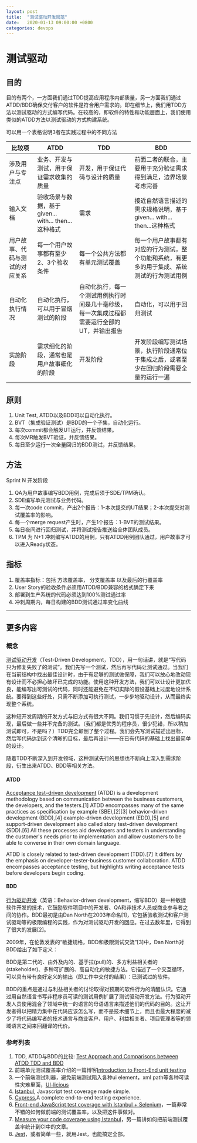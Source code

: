 ```yaml
---
layout: post
title:  "测试驱动开发规范"
date:   2020-01-13 09:00:00 +0800
categories: devops
---
```


# 测试驱动

## 目的

目的有两个，一方面我们通过TDD提高应用程序内部质量，另一方面我们通过ATDD/BDD确保交付客户的软件是符合用户需求的。即在细节上，我们用TDD方法以测试驱动的方式编写代码。在较高的，即软件的特性和功能层面上，我们使用类似的ATDD方法以测试驱动的方式构建系统。

可以用一个表格说明3者在实践过程中的不同方法

比较项|ATDD|TDD|BDD
---|---|---|---
涉及用户与专注点|业务、开发与测试，用于保证需求收集的质量|开发，用于保证代码与设计的质量|前面二者的联合，主要用于充分验证需求得到满足，边界场景考虑完善
输入文档|验收场景与数据，基于given... with... then...这种格式|需求|接近自然语言描述的需求规格说明，基于given... with... then...这种格式
用户故事、代码与测试的对应关系|每一个用户故事都有至少2、3个验收条件|每一个公共方法都有单元测试覆盖|每一个用户故事都有对应的行为测试，整个功能和系统，有更多的用于集成、系统测试的行为测试用例
自动化执行情况|自动化执行，可以用于冒烟测试的阶段|自动化执行，每一个测试用例执行时间是几十毫秒级，每一次集成过程都需要运行全部的UT，并输出报告|自动化，可以用于回归测试
实施阶段|需求细化的阶段，通常也是用户故事细化的阶段|开发阶段|开发阶段编写测试场景，执行阶段通常位于集成之后，或者至少在回归阶段需要全量的运行一遍

## 原则

1. Unit Test, ATDD以及BDD可以自动化执行。
2. BVT（集成验证测试）是BDD的一个子集，自动化运行。
3. 每次commit都会触发UT运行，并反馈结果。
4. 每次MR触发BVT验证，并反馈结果。
5. 每日至少运行一次全量回归的BDD测试，并反馈结果。

## 方法

Sprint N 开发阶段  

 1. QA为用户故事编写BDD用例，完成后须于SDE/TPM确认。
 1. SDE编写单元测试与业务代码。
 1. 每一次code commit，产出2个报告：1-本次提交的UT结果；2-本次提交对测试覆盖率的影响。
 1. 每一个merge request产生时，产生1个报告：1-BVT的测试结果。
 1. 每日夜间进行回归测试，并将测试报告推送给全体团队成员。
 1. TPM 为 N+1 冲刺编写ATDD的用例，只有ATDD用例团队通过，用户故事才可以进入Ready状态。

## 指标

1. 覆盖率指标：包括 方法覆盖率， 分支覆盖率 以及最后的行覆盖率
2. User Story的验收条件必须用ATDD/BDD兼容的格式确定下来
3. 部署到生产系统的代码必须达到100%测试通过率
4. 冲刺周期内，每日构建的BDD测试通过率变化曲线

---

## 更多内容

### 概念

[测试驱动开发](https://zh.wikipedia.org/wiki/%E6%B5%8B%E8%AF%95%E9%A9%B1%E5%8A%A8%E5%BC%80%E5%8F%91)（Test-Driven Development，TDD），用一句话讲，就是“写代码只为修复失败了的测试”。我们先写一个测试，然后再写代码让测试通过。当我们在当前结构中找出最佳设计时，由于有足够的测试做保障，我们可以放心地改动现有设计而不必担心破坏已完成的功能。使用这种开发方法，我们可以让设计更加优良，能编写出可测试的代码，同时还能避免在不切实际的假设基础上过度地设计系统。要得到这些好处，只需不断添加可执行测试，一步步地驱动设计，从而最终实现整个系统。

这种短开发周期的开发方式与旧方式有很大不同。我们习惯于先设计，然后编码实现，最后做一些并不完备的测试。（我们都是优秀的程序员，很少犯错，所以稍加测试即可，不是吗？）TDD完全颠倒了整个过程。我们会先写测试描述出目标，然后写代码达到这个清晰的目标，最后再设计——在已有代码的基础上找出最简单的设计。

随着TDD不断深入到开发领域，这种测试先行的思想也不断向上深入到需求阶段，衍生出来ATDD、BDD等相关方法。

#### ATDD

[Acceptance test–driven development](https://en.wikipedia.org/wiki/Acceptance_test%E2%80%93driven_development) (ATDD) is a development methodology based on communication between the business customers, the developers, and the testers.[1] ATDD encompasses many of the same practices as specification by example (SBE),[2][3] behavior-driven development (BDD),[4] example-driven development (EDD),[5] and support-driven development also called story test–driven development (SDD).[6] All these processes aid developers and testers in understanding the customer's needs prior to implementation and allow customers to be able to converse in their own domain language.

ATDD is closely related to test-driven development (TDD).[7] It differs by the emphasis on developer-tester-business customer collaboration. ATDD encompasses acceptance testing, but highlights writing acceptance tests before developers begin coding.

#### BDD

[行为驱动开发](https://zh.wikipedia.org/wiki/%E8%A1%8C%E4%B8%BA%E9%A9%B1%E5%8A%A8%E5%BC%80%E5%8F%91)（英语：Behavior-driven development，缩写BDD）是一种敏捷软件开发的技术，它鼓励软件项目中的开发者、QA和非技术人员或商业参与者之间的协作。BDD最初是由Dan North在2003年命名[1]，它包括验收测试和客户测试驱动等的极限编程的实践，作为对测试驱动开发的回应。在过去数年里，它得到了很大的发展[2]。

2009年，在伦敦发表的“敏捷规格，BDD和极限测试交流”[3]中，Dan North对BDD给出了如下定义：

BDD是第二代的、由外及内的、基于拉(pull)的、多方利益相关者的(stakeholder)、多种可扩展的、高自动化的敏捷方法。它描述了一个交互循环，可以具有带有良好定义的输出（即工作中交付的结果）：已测试过的软件。

BDD的重点是通过与利益相关者的讨论取得对预期的软件行为的清醒认识。它通过用自然语言书写非程序员可读的测试用例扩展了测试驱动开发方法。行为驱动开发人员使用混合了领域中统一的语言的母语语言来描述他们的代码的目的。这让开发者得以把精力集中在代码应该怎么写，而不是技术细节上，而且也最大程度的减少了将代码编写者的技术语言与商业客户、用户、利益相关者、项目管理者等的领域语言之间来回翻译的代价。

### 参考列表

1. TDD, ATDD与BDD的比较: [Test Approach and Comparisons between ATDD TDD and BDD](https://www.toolsqa.com/blogs/test-approach-and-comparisons-between-atdd-tdd-and-bdd/)
1. 前端单元测试覆盖率介绍的一篇博客[Introduction to Front-End unit testing](https://dev.to/christopherkade/introduction-to-front-end-unit-testing-510n)
1. 一个前端测试利器，避免前端测试陷入各种ui element，xml path等各种可读性灾难里面，[UI-licious](https://dev.to/ben/does-your-team-write-code-tests-for-front-end-code-3494)
1. [Istanbul](https://github.com/istanbuljs), Javascript test coverage made simple.
1. [Cypress](https://www.cypress.io/),A complete end-to-end testing experience.
1. [Front-end JavaScript test coverage with Istanbul + Selenium](https://medium.com/@the1mills/front-end-javascript-test-coverage-with-istanbul-selenium-4b2be44e3e98)，一篇非常不错的如何做前端的测试覆盖率，以及把这件事做对。
1. [Measure your code coverage using Istanbul](https://medium.com/walkme-engineering/measure-your-nodejs-code-coverage-using-istanbul-82b129c81ae9)，另一篇讲如何把前端测试覆盖率统计到CI中的文章。
1. [Jest](https://jestjs.io/)，或者简单一些，就用Jest，也能搞定全部。
